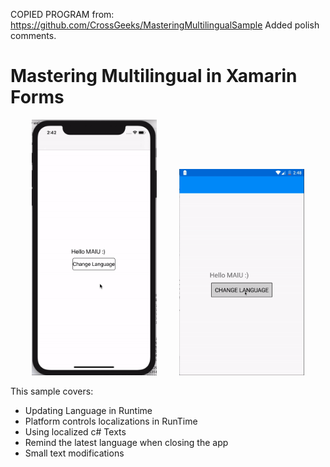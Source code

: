 COPIED PROGRAM from: https://github.com/CrossGeeks/MasteringMultilingualSample
Added polish comments.

# Mastering Multilingual in Xamarin Forms 

<p align="center">
<img width="200" height:"600" src="iosSample.gif" />
&nbsp;&nbsp;&nbsp;&nbsp;&nbsp;&nbsp;&nbsp;
<img width="200" height:"600" src="androidSample.gif" />
</p>

This sample covers: 
- Updating Language in Runtime
- Platform controls localizations in RunTime
- Using localized c# Texts
- Remind the latest language when closing the app
- Small text modifications

